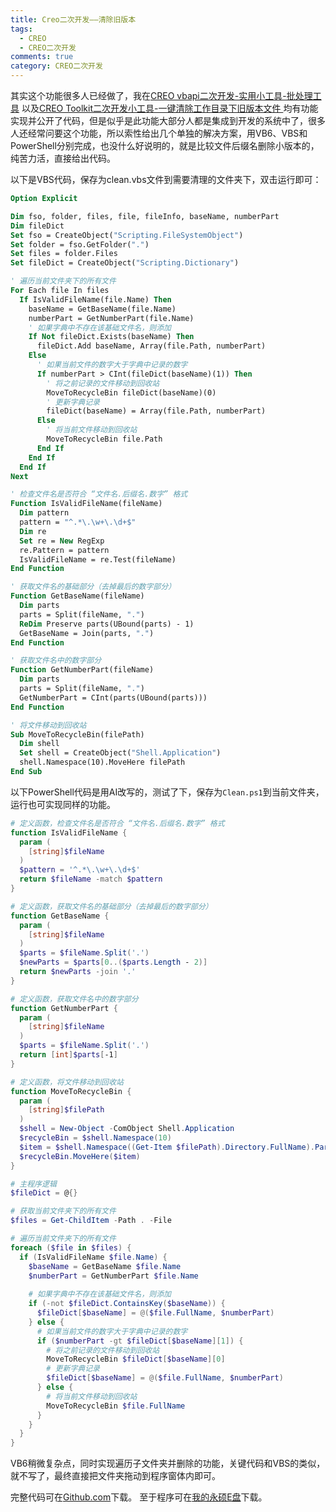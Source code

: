 ```yaml
---
title: Creo二次开发——清除旧版本
tags:
  - CREO
  - CREO二次开发
comments: true
category: CREO二次开发
---
```



其实这个功能很多人已经做了，我在<a href="https://www.hudi.site/2019/12/23/CREO%20vbapi%E4%BA%8C%E6%AC%A1%E5%BC%80%E5%8F%91-%E5%AE%9E%E7%94%A8%E5%B0%8F%E5%B7%A5%E5%85%B7-%E6%89%B9%E5%A4%84%E7%90%86%E5%B7%A5%E5%85%B7/" target="_blank">CREO vbapi二次开发-实用小工具-批处理工具</a>
以及<a href="https://www.hudi.site/2019/11/01/CREO%20Toolkit%E4%BA%8C%E6%AC%A1%E5%BC%80%E5%8F%91%E5%B0%8F%E5%B7%A5%E5%85%B7-%E4%B8%80%E9%94%AE%E6%B8%85%E9%99%A4%E5%B7%A5%E4%BD%9C%E7%9B%AE%E5%BD%95%E4%B8%8B%E6%97%A7%E7%89%88%E6%9C%AC%E6%96%87%E4%BB%B6/" target="_blank">CREO Toolkit二次开发小工具-一键清除工作目录下旧版本文件
</a>均有功能实现并公开了代码，但是似乎是此功能大部分人都是集成到开发的系统中了，很多人还经常问要这个功能，所以索性给出几个单独的解决方案，用VB6、VBS和PowerShell分别完成，也没什么好说明的，就是比较文件后缀名删除小版本的，纯苦力活，直接给出代码。

以下是VBS代码，保存为clean.vbs文件到需要清理的文件夹下，双击运行即可：

```vb
Option Explicit

Dim fso, folder, files, file, fileInfo, baseName, numberPart
Dim fileDict
Set fso = CreateObject("Scripting.FileSystemObject")
Set folder = fso.GetFolder(".")
Set files = folder.Files
Set fileDict = CreateObject("Scripting.Dictionary")

' 遍历当前文件夹下的所有文件
For Each file In files
  If IsValidFileName(file.Name) Then
    baseName = GetBaseName(file.Name)
    numberPart = GetNumberPart(file.Name)
    ' 如果字典中不存在该基础文件名，则添加
    If Not fileDict.Exists(baseName) Then
      fileDict.Add baseName, Array(file.Path, numberPart)
    Else
      ' 如果当前文件的数字大于字典中记录的数字
      If numberPart > CInt(fileDict(baseName)(1)) Then
        ' 将之前记录的文件移动到回收站
        MoveToRecycleBin fileDict(baseName)(0)
        ' 更新字典记录
        fileDict(baseName) = Array(file.Path, numberPart)
      Else
        ' 将当前文件移动到回收站
        MoveToRecycleBin file.Path
      End If
    End If
  End If
Next

' 检查文件名是否符合 “文件名.后缀名.数字” 格式
Function IsValidFileName(fileName)
  Dim pattern
  pattern = "^.*\.\w+\.\d+$"
  Dim re
  Set re = New RegExp
  re.Pattern = pattern
  IsValidFileName = re.Test(fileName)
End Function

' 获取文件名的基础部分（去掉最后的数字部分）
Function GetBaseName(fileName)
  Dim parts
  parts = Split(fileName, ".")
  ReDim Preserve parts(UBound(parts) - 1)
  GetBaseName = Join(parts, ".")
End Function

' 获取文件名中的数字部分
Function GetNumberPart(fileName)
  Dim parts
  parts = Split(fileName, ".")
  GetNumberPart = CInt(parts(UBound(parts)))
End Function

' 将文件移动到回收站
Sub MoveToRecycleBin(filePath)
  Dim shell
  Set shell = CreateObject("Shell.Application")
  shell.Namespace(10).MoveHere filePath
End Sub
```

以下PowerShell代码是用AI改写的，测试了下，保存为`Clean.ps1`到当前文件夹，运行也可实现同样的功能。

```powershell
# 定义函数，检查文件名是否符合 “文件名.后缀名.数字” 格式
function IsValidFileName {
  param (
    [string]$fileName
  )
  $pattern = '^.*\.\w+\.\d+$'
  return $fileName -match $pattern
}

# 定义函数，获取文件名的基础部分（去掉最后的数字部分）
function GetBaseName {
  param (
    [string]$fileName
  )
  $parts = $fileName.Split('.')
  $newParts = $parts[0..($parts.Length - 2)]
  return $newParts -join '.'
}

# 定义函数，获取文件名中的数字部分
function GetNumberPart {
  param (
    [string]$fileName
  )
  $parts = $fileName.Split('.')
  return [int]$parts[-1]
}

# 定义函数，将文件移动到回收站
function MoveToRecycleBin {
  param (
    [string]$filePath
  )
  $shell = New-Object -ComObject Shell.Application
  $recycleBin = $shell.Namespace(10)
  $item = $shell.Namespace((Get-Item $filePath).Directory.FullName).ParseName((Get-Item $filePath).Name)
  $recycleBin.MoveHere($item)
}

# 主程序逻辑
$fileDict = @{}

# 获取当前文件夹下的所有文件
$files = Get-ChildItem -Path . -File

# 遍历当前文件夹下的所有文件
foreach ($file in $files) {
  if (IsValidFileName $file.Name) {
    $baseName = GetBaseName $file.Name
    $numberPart = GetNumberPart $file.Name
    
    # 如果字典中不存在该基础文件名，则添加
    if (-not $fileDict.ContainsKey($baseName)) {
      $fileDict[$baseName] = @($file.FullName, $numberPart)
    } else {
      # 如果当前文件的数字大于字典中记录的数字
      if ($numberPart -gt $fileDict[$baseName][1]) {
        # 将之前记录的文件移动到回收站
        MoveToRecycleBin $fileDict[$baseName][0]
        # 更新字典记录
        $fileDict[$baseName] = @($file.FullName, $numberPart)
      } else {
        # 将当前文件移动到回收站
        MoveToRecycleBin $file.FullName
      }
    }
  }
}

```

VB6稍微复杂点，同时实现遍历子文件夹并删除的功能，关键代码和VBS的类似，就不写了，最终直接把文件夹拖动到程序窗体内即可。

完整代码可在<a href="https://github.com/slacker-HD/creo_vbapi" target="_blank">Github.com</a>下载。
至于程序可在<a href="http://hudi.ysepan.com" target="_blank">我的永硕E盘</a>下载。
